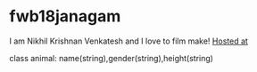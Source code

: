 # fwb18janagam
I am Nikhil Krishnan Venkatesh and I love to film make!
[Hosted at](https://intense-atoll-63311.herokuapp.com/)

class animal: name(string),gender(string),height(string)